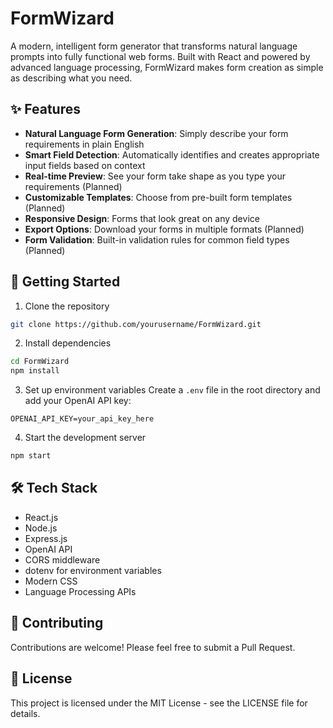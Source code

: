 # FormWizard

A modern, intelligent form generator that transforms natural language prompts into fully functional web forms. Built with React and powered by advanced language processing, FormWizard makes form creation as simple as describing what you need.

## ✨ Features

- **Natural Language Form Generation**: Simply describe your form requirements in plain English
- **Smart Field Detection**: Automatically identifies and creates appropriate input fields based on context
- **Real-time Preview**: See your form take shape as you type your requirements (Planned)
- **Customizable Templates**: Choose from pre-built form templates (Planned)
- **Responsive Design**: Forms that look great on any device
- **Export Options**: Download your forms in multiple formats (Planned)
- **Form Validation**: Built-in validation rules for common field types (Planned)

## 🚀 Getting Started

1. Clone the repository
```bash
git clone https://github.com/yourusername/FormWizard.git
```

2. Install dependencies
```bash
cd FormWizard
npm install
```

3. Set up environment variables
Create a `.env` file in the root directory and add your OpenAI API key:
```
OPENAI_API_KEY=your_api_key_here
```

4. Start the development server
```bash
npm start
```

## 🛠️ Tech Stack

- React.js
- Node.js
- Express.js
- OpenAI API
- CORS middleware
- dotenv for environment variables
- Modern CSS
- Language Processing APIs

## 🤝 Contributing

Contributions are welcome! Please feel free to submit a Pull Request.

## 📝 License

This project is licensed under the MIT License - see the LICENSE file for details.

